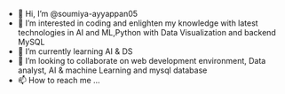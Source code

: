 - 👋 Hi, I’m @soumiya-ayyappan05
- 👀 I’m interested in coding and enlighten my knowledge with latest technologies in AI and ML,Python with Data Visualization and backend MySQL
- 🌱 I’m currently learning AI & DS
- 💞️ I’m looking to collaborate on web development environment, Data analyst, AI &  machine Learning and mysql database
- 📫 How to reach me ...

<!---
soumiya-ayyappan05/soumiya-ayyappan05 is a ✨ special ✨ repository because its `README.md` (this file) appears on your GitHub profile.
You can click the Preview link to take a look at your changes.
--->

